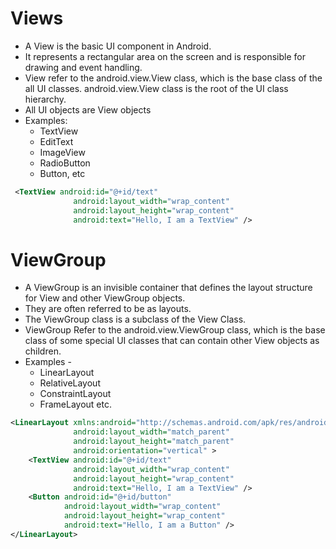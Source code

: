 # Views
* A View is the basic UI component in Android.
* It represents a rectangular area on the screen and is responsible for drawing and event handling.
* View refer to the android.view.View class, which is the base class of the all UI classes. android.view.View class is the root of the UI class hierarchy.
* All UI objects are View objects
* Examples:
   - TextView 
   - EditText
   - ImageView
   - RadioButton
   - Button, etc
```xml
 <TextView android:id="@+id/text"
              android:layout_width="wrap_content"
              android:layout_height="wrap_content"
              android:text="Hello, I am a TextView" />
```
# ViewGroup
* A ViewGroup is an invisible container that defines the layout structure for View and other ViewGroup objects.
* They are often referred to be as layouts.
* The ViewGroup class is a subclass of the View Class.
* ViewGroup Refer to the android.view.ViewGroup class, which is the base class of some special UI classes that can contain other View objects as children.
* Examples - 
   - LinearLayout
   - RelativeLayout
   - ConstraintLayout
   - FrameLayout etc.
```xml
<LinearLayout xmlns:android="http://schemas.android.com/apk/res/android"
              android:layout_width="match_parent"
              android:layout_height="match_parent"
              android:orientation="vertical" >
    <TextView android:id="@+id/text"
              android:layout_width="wrap_content"
              android:layout_height="wrap_content"
              android:text="Hello, I am a TextView" />
    <Button android:id="@+id/button"
            android:layout_width="wrap_content"
            android:layout_height="wrap_content"
            android:text="Hello, I am a Button" />
</LinearLayout>
```